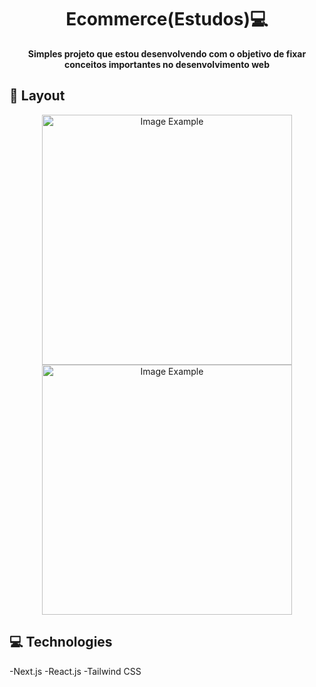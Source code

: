 <h1 align="center" style="font-weight: bold;">Ecommerce(Estudos)💻</h1>

<p align="center">
    <b>Simples projeto que estou desenvolvendo com o objetivo de fixar conceitos importantes no desenvolvimento web</b>
</p>

<h2 id="layout">🎨 Layout</h2>

<p align="center">
    <img src="../.github/example.png" alt="Image Example" width="400px">
    <img src="../.github/example.png" alt="Image Example" width="400px">
</p>

<h2 id="technologies">💻 Technologies</h2>

-Next.js
-React.js
-Tailwind CSS

